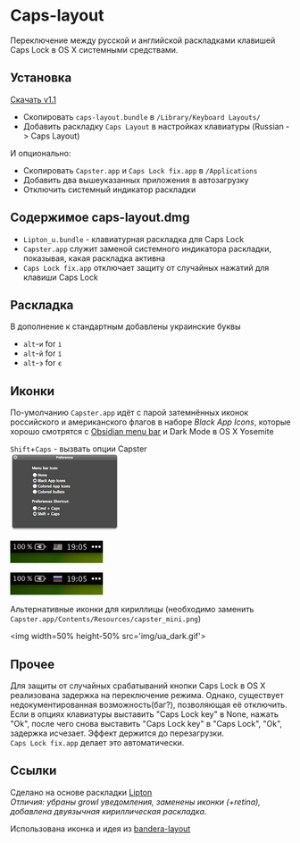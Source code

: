 Caps-layout
===========

Переключение между русской и английской раскладками клавишей Caps Lock в OS X системными средствами.

## Установка

[Скачать v1.1](https://github.com/falcn/Caps-layout/releases/download/v1.1/caps-layout.dmg)

* Скопировать `caps-layout.bundle` в `/Library/Keyboard Layouts/`
* Добавить раскладку `Caps Layout` в настройках клавиатуры (Russian -> Caps Layout) 

И опционально: 

* Скопировать `Capster.app` и `Caps Lock fix.app` в `/Applications`
* Добавить два вышеуказанных приложения в автозагрузку
* Отключить системный индикатор раскладки

## Содержимое caps-layout.dmg

* `Lipton_u.bundle` - клавиатурная раскладка для Caps Lock
* `Capster.app` служит заменой системного индикатора раскладки, показывая, какая раскладка активна
* `Caps Lock fix.app` отключает защиту от случайных нажатий для клавиши Caps Lock


## Раскладка

В дополнение к стандартным добавлены украинские буквы

* `alt`-`и` for `і`
* `alt`-`й` for `ї`
* `alt`-`э` for `є`

## Иконки

По-умолчанию `Capster.app` идёт с парой затемнённых иконок российского и американского флагов в наборе _Black App Icons_, которые хорошо смотрятся с 
[Obsidian menu bar](http://www.obsidianmenubar.com) и Dark Mode в OS X Yosemite 

`Shift`+`Caps` - вызвать опции Capster  
![Capster settings](img/capster_settings2.png)

![us](img/us.png)  

![ru](img/ru.png)  

Альтернативные иконки для кириллицы (необходимо заменить `Capster.app/Contents/Resources/capster_mini.png`)

<img width=50% height-50% src='img/ua_dark.gif'>


## Прочее

Для защиты от случайных срабатываний кнопки Caps Lock в OS X реализована задержка на переключение режима.
Однако, существует недокументированная возможность(баг?), позволяющая её отключить.
Если в опциях клавиатуры выставить "Caps Lock key" в None, нажать "Ok", после чего снова выставить "Caps Lock key" в "Caps Lock", "Ok", задержка исчезает. Эффект держится до перезагрузки.  
`Caps Lock fix.app` делает это автоматически.

## Ссылки

Сделано на основе раскладки [Lipton](http://azaitsev.com/avt/caps_switch_macos.html)  
*Отличия: убраны growl уведомления, заменены иконки (+retina), добавлена двуязычная кириллическая раскладка.*

Использована иконка и идея из [bandera-layout](https://github.com/muromec/bandera-layout)
